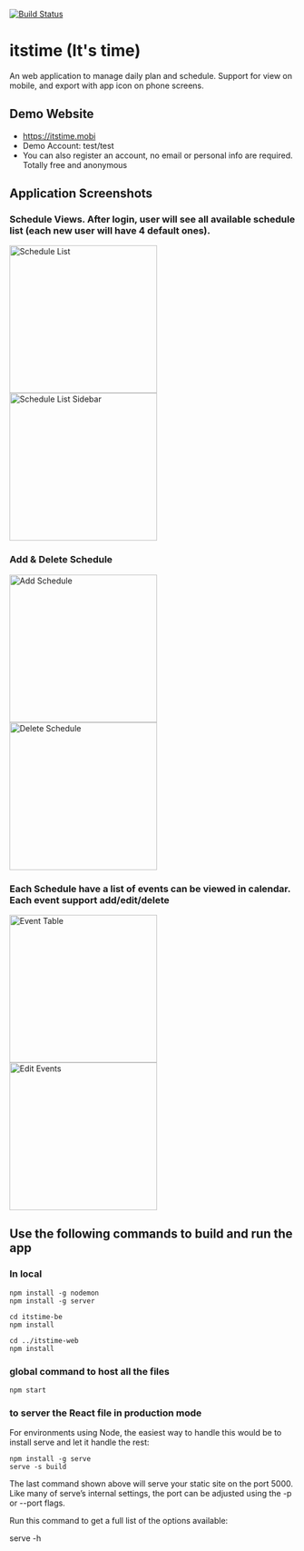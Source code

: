 [![Build Status](https://travis-ci.com/GX-CHEN/itstime.svg?branch=master)](https://travis-ci.com/GX-CHEN/itstime)

# itstime (It's time)

An web application to manage daily plan and schedule. Support for view on mobile, and export with app icon on phone screens.

## Demo Website

- https://itstime.mobi
- Demo Account: test/test
- You can also register an account, no email or personal info are required. Totally free and anonymous

## Application Screenshots

### Schedule Views. After login, user will see all available schedule list (each new user will have 4 default ones).

<p float="left">
<img src="screenshots/schedule_list.jpg" alt="Schedule List"  width="260"/>
<img src="screenshots/sidebar.jpg" alt="Schedule List Sidebar" width="260" />
</p>
<div style="clear: both;"></div>

### Add & Delete Schedule

<p float="left">
<img src="screenshots/add_schedule.jpg" alt="Add Schedule" width="260" />
<img src="screenshots/delete_schedule.jpg" alt="Delete Schedule" width="260" />
</p>
<div style="clear: both;"></div>

### Each Schedule have a list of events can be viewed in calendar. Each event support add/edit/delete

<p float="left">
<img src="screenshots/events_table.jpg" alt="Event Table" width="260" />
<img src="screenshots/edit_event.jpg" alt="Edit Events" width="260" />
<div style="clear: both;"></div>
</p>

## Use the following commands to build and run the app

### In local

```
npm install -g nodemon
npm install -g server

cd itstime-be
npm install

cd ../itstime-web
npm install
```

### global command to host all the files

```
npm start
```

### to server the React file in production mode

For environments using Node, the easiest way to handle this would be to install serve and let it handle the rest:

```
npm install -g serve
serve -s build
```

The last command shown above will serve your static site on the port 5000. Like many of serve’s internal settings, the port can be adjusted using the -p or --port flags.

Run this command to get a full list of the options available:

serve -h
